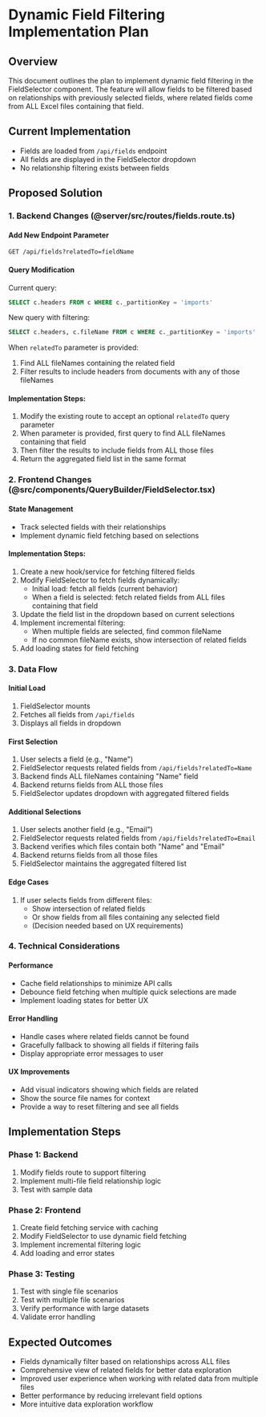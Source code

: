 # Dynamic Field Filtering Implementation Plan

## Overview
This document outlines the plan to implement dynamic field filtering in the FieldSelector component. The feature will allow fields to be filtered based on relationships with previously selected fields, where related fields come from ALL Excel files containing that field.

## Current Implementation
- Fields are loaded from `/api/fields` endpoint
- All fields are displayed in the FieldSelector dropdown
- No relationship filtering exists between fields

## Proposed Solution

### 1. Backend Changes (@server/src/routes/fields.route.ts)

#### Add New Endpoint Parameter
```
GET /api/fields?relatedTo=fieldName
```

#### Query Modification
Current query:
```sql
SELECT c.headers FROM c WHERE c._partitionKey = 'imports'
```

New query with filtering:
```sql
SELECT c.headers, c.fileName FROM c WHERE c._partitionKey = 'imports'
```

When `relatedTo` parameter is provided:
1. Find ALL fileNames containing the related field
2. Filter results to include headers from documents with any of those fileNames

#### Implementation Steps:
1. Modify the existing route to accept an optional `relatedTo` query parameter
2. When parameter is provided, first query to find ALL fileNames containing that field
3. Then filter the results to include fields from ALL those files
4. Return the aggregated field list in the same format

### 2. Frontend Changes (@src/components/QueryBuilder/FieldSelector.tsx)

#### State Management
- Track selected fields with their relationships
- Implement dynamic field fetching based on selections

#### Implementation Steps:
1. Create a new hook/service for fetching filtered fields
2. Modify FieldSelector to fetch fields dynamically:
   - Initial load: fetch all fields (current behavior)
   - When a field is selected: fetch related fields from ALL files containing that field
3. Update the field list in the dropdown based on current selections
4. Implement incremental filtering:
   - When multiple fields are selected, find common fileName
   - If no common fileName exists, show intersection of related fields
5. Add loading states for field fetching

### 3. Data Flow

#### Initial Load
1. FieldSelector mounts
2. Fetches all fields from `/api/fields`
3. Displays all fields in dropdown

#### First Selection
1. User selects a field (e.g., "Name")
2. FieldSelector requests related fields from `/api/fields?relatedTo=Name`
3. Backend finds ALL fileNames containing "Name" field
4. Backend returns fields from ALL those files
5. FieldSelector updates dropdown with aggregated filtered fields

#### Additional Selections
1. User selects another field (e.g., "Email")
2. FieldSelector requests related fields from `/api/fields?relatedTo=Email`
3. Backend verifies which files contain both "Name" and "Email"
4. Backend returns fields from all those files
5. FieldSelector maintains the aggregated filtered list

#### Edge Cases
1. If user selects fields from different files:
   - Show intersection of related fields
   - Or show fields from all files containing any selected field
   - (Decision needed based on UX requirements)

### 4. Technical Considerations

#### Performance
- Cache field relationships to minimize API calls
- Debounce field fetching when multiple quick selections are made
- Implement loading states for better UX

#### Error Handling
- Handle cases where related fields cannot be found
- Gracefully fallback to showing all fields if filtering fails
- Display appropriate error messages to user

#### UX Improvements
- Add visual indicators showing which fields are related
- Show the source file names for context
- Provide a way to reset filtering and see all fields

## Implementation Steps

### Phase 1: Backend
1. Modify fields route to support filtering
2. Implement multi-file field relationship logic
3. Test with sample data

### Phase 2: Frontend
1. Create field fetching service with caching
2. Modify FieldSelector to use dynamic field fetching
3. Implement incremental filtering logic
4. Add loading and error states

### Phase 3: Testing
1. Test with single file scenarios
2. Test with multiple file scenarios
3. Verify performance with large datasets
4. Validate error handling

## Expected Outcomes
- Fields dynamically filter based on relationships across ALL files
- Comprehensive view of related fields for better data exploration
- Improved user experience when working with related data from multiple files
- Better performance by reducing irrelevant field options
- More intuitive data exploration workflow
